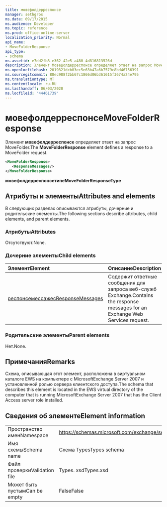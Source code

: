 ```yaml
---
title: мовефолдерреспонсе
manager: sethgros
ms.date: 09/17/2015
ms.audience: Developer
ms.topic: reference
ms.prod: office-online-server
localization_priority: Normal
api_name:
- MoveFolderResponse
api_type:
- schema
ms.assetid: e7dd2fb8-e362-42e5-a480-4d816813526d
description: Элемент Мовефолдерреспонсе определяет ответ на запрос MoveFolder.
ms.openlocfilehash: 2019321dcb03ec5e63b47a6b7579c8bd46756391
ms.sourcegitcommit: 88ec988f2bb67c1866d06b361615f3674a24e795
ms.translationtype: MT
ms.contentlocale: ru-RU
ms.lasthandoff: 06/03/2020
ms.locfileid: "44461739"
---
```

# <a name="movefolderresponse"></a><span data-ttu-id="9cd60-103">мовефолдерреспонсе</span><span class="sxs-lookup"><span data-stu-id="9cd60-103">MoveFolderResponse</span></span>

<span data-ttu-id="9cd60-104">Элемент **мовефолдерреспонсе** определяет ответ на запрос MoveFolder.</span><span class="sxs-lookup"><span data-stu-id="9cd60-104">The **MoveFolderResponse** element defines a response to a MoveFolder request.</span></span> 
  
```xml
<MoveFolderResponse>
   <ResponseMessages/>
</MoveFolderResponse>
```

 <span data-ttu-id="9cd60-105">**мовефолдерреспонсетипе**</span><span class="sxs-lookup"><span data-stu-id="9cd60-105">**MoveFolderResponseType**</span></span>
## <a name="attributes-and-elements"></a><span data-ttu-id="9cd60-106">Атрибуты и элементы</span><span class="sxs-lookup"><span data-stu-id="9cd60-106">Attributes and elements</span></span>

<span data-ttu-id="9cd60-107">В следующих разделах описываются атрибуты, дочерние и родительские элементы.</span><span class="sxs-lookup"><span data-stu-id="9cd60-107">The following sections describe attributes, child elements, and parent elements.</span></span>
  
### <a name="attributes"></a><span data-ttu-id="9cd60-108">Атрибуты</span><span class="sxs-lookup"><span data-stu-id="9cd60-108">Attributes</span></span>

<span data-ttu-id="9cd60-109">Отсутствуют.</span><span class="sxs-lookup"><span data-stu-id="9cd60-109">None.</span></span>
  
### <a name="child-elements"></a><span data-ttu-id="9cd60-110">Дочерние элементы</span><span class="sxs-lookup"><span data-stu-id="9cd60-110">Child elements</span></span>

|<span data-ttu-id="9cd60-111">**Элемент**</span><span class="sxs-lookup"><span data-stu-id="9cd60-111">**Element**</span></span>|<span data-ttu-id="9cd60-112">**Описание**</span><span class="sxs-lookup"><span data-stu-id="9cd60-112">**Description**</span></span>|
|:-----|:-----|
|[<span data-ttu-id="9cd60-113">респонсемессажес</span><span class="sxs-lookup"><span data-stu-id="9cd60-113">ResponseMessages</span></span>](responsemessages.md) <br/> |<span data-ttu-id="9cd60-114">Содержит ответные сообщения для запроса веб-служб Exchange.</span><span class="sxs-lookup"><span data-stu-id="9cd60-114">Contains the response messages for an Exchange Web Services request.</span></span>  <br/> |
   
### <a name="parent-elements"></a><span data-ttu-id="9cd60-115">Родительские элементы</span><span class="sxs-lookup"><span data-stu-id="9cd60-115">Parent elements</span></span>

<span data-ttu-id="9cd60-116">Нет.</span><span class="sxs-lookup"><span data-stu-id="9cd60-116">None.</span></span>
  
## <a name="remarks"></a><span data-ttu-id="9cd60-117">Примечания</span><span class="sxs-lookup"><span data-stu-id="9cd60-117">Remarks</span></span>

<span data-ttu-id="9cd60-118">Схема, описывающая этот элемент, расположена в виртуальном каталоге EWS на компьютере с MicrosoftExchange Server 2007 и установленной ролью сервера клиентского доступа.</span><span class="sxs-lookup"><span data-stu-id="9cd60-118">The schema that describes this element is located in the EWS virtual directory of the computer that is running MicrosoftExchange Server 2007 that has the Client Access server role installed.</span></span>
  
## <a name="element-information"></a><span data-ttu-id="9cd60-119">Сведения об элементе</span><span class="sxs-lookup"><span data-stu-id="9cd60-119">Element information</span></span>

|||
|:-----|:-----|
|<span data-ttu-id="9cd60-120">Пространство имен</span><span class="sxs-lookup"><span data-stu-id="9cd60-120">Namespace</span></span>  <br/> |https://schemas.microsoft.com/exchange/services/2006/types  <br/> |
|<span data-ttu-id="9cd60-121">Имя схемы</span><span class="sxs-lookup"><span data-stu-id="9cd60-121">Schema name</span></span>  <br/> |<span data-ttu-id="9cd60-122">Схема Types</span><span class="sxs-lookup"><span data-stu-id="9cd60-122">Types schema</span></span>  <br/> |
|<span data-ttu-id="9cd60-123">Файл проверки</span><span class="sxs-lookup"><span data-stu-id="9cd60-123">Validation file</span></span>  <br/> |<span data-ttu-id="9cd60-124">Types. xsd</span><span class="sxs-lookup"><span data-stu-id="9cd60-124">Types.xsd</span></span>  <br/> |
|<span data-ttu-id="9cd60-125">Может быть пустым</span><span class="sxs-lookup"><span data-stu-id="9cd60-125">Can be empty</span></span>  <br/> |<span data-ttu-id="9cd60-126">False</span><span class="sxs-lookup"><span data-stu-id="9cd60-126">False</span></span>  <br/> |
   

